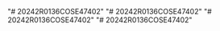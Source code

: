 "# 20242R0136COSE47402" 
"# 20242R0136COSE47402" 
"# 20242R0136COSE47402" 
"# 20242R0136COSE47402" 
